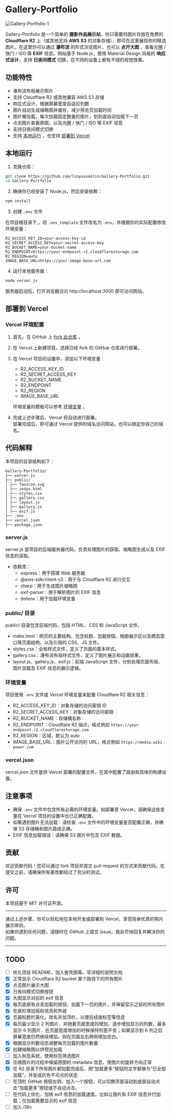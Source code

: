 # Gallery-Portfolio

![Gallery-Portfolio-1](https://github.com/linyuxuanlin/Gallery-Portfolio/assets/13746617/386088ef-3317-4624-9e63-593f3660c2f2)

Gallery-Portfolio 是一个简单的 **摄影作品展示站**，你只需要将图片存放在免费的 **Cloudflare R2** 上（或其他支持 **AWS S3** 的对象存储），即可在这里展现你的精选图片。在这里你可以通过 **瀑布流** 的形式浏览图片，也可以 **点开大图** ，查看光圈 / 快门 / ISO 等 **EXIF** 信息。网站基于 Node.js，使用 Material Design 风格的 **响应式设计**，支持 **日夜间模式** 切换，在不同的设备上都有不错的视觉效果。

## 功能特性

- 瀑布流布局展示照片
- 支持 Cloudflare R2 或其他兼容 AWS S3 存储
- 响应式设计，根据屏幕宽度自适应列数
- 图片自动生成缩略图并缓存，减少预览页加载时间
- 图片懒加载，每次加载固定数量的图片，划到底自动加载下一页
- 点击图片查看原图，以及光圈 / 快门 / ISO 等 EXIF 信息
- 支持日夜间模式切换
- 支持 [本地运行](#本地运行) ，也支持 [部署到 Vercel](#部署到-vercel)

## 本地运行

1. 克隆仓库：

```sh
git clone https://github.com/linyuxuanlin/Gallery-Portfolio.git
cd Gallery-Portfolio
```

2. 确保你已经安装了 Node.js，然后安装依赖：

```sh
npm install
```

3. 创建 `.env` 文件

在项目根目录下,，将 `.env_template` 文件改名为 `.env`，并根据你的实际配置修改环境变量：

```dotenv
R2_ACCESS_KEY_ID=your-access-key-id
R2_SECRET_ACCESS_KEY=your-secret-access-key
R2_BUCKET_NAME=your-bucket-name
R2_ENDPOINT=https://your-endpoint.r2.cloudflarestorage.com
R2_REGION=auto
IMAGE_BASE_URL=https://your-image-base-url.com
```

4. 运行本地服务器：

```sh
node server.js
```

服务器启动后，打开浏览器访问 http://localhost:3000 即可访问网站。

## 部署到 Vercel

### Vercel 环境配置

1. 首先，在 GitHub 上 [fork 此仓库](https://github.com/linyuxuanlin/Gallery-Portfolio/fork) 。

2. 在 Vercel 上新建项目，选择已经 fork 的 GitHub 仓库进行部署。

3. 在 Vercel 项目的设置中，添加以下环境变量：

   - R2_ACCESS_KEY_ID
   - R2_SECRET_ACCESS_KEY
   - R2_BUCKET_NAME
   - R2_ENDPOINT
   - R2_REGION
   - IMAGE_BASE_URL

   环境变量的模板可以参考 [环境变量](#环境变量) 。

4. 完成上述步骤后，Vercel 将自动进行部署。  
   部署完成后，即可通过 Vercel 提供的域名访问网站，也可以绑定你自己的域名。

## 代码解释

本项目的目录结构如下：

```
Gallery-Portfolio/
├── server.js
├── public/
│ ├── favicon.svg
│ ├── index.html
│ ├── styles.css
│ ├── gallery.css
│ ├── layout.js
│ ├── gallery.js
│ ├── exif.js
├── .env
├── vercel.json
├── package.json
```

### server.js

server.js 是项目的后端服务器代码，负责处理图片的获取、缩略图生成以及 EXIF 信息的读取。

- 依赖库：
  - express：用于搭建 Web 服务器
  - @aws-sdk/client-s3：用于与 Cloudflare R2 进行交互
  - sharp：用于生成图片缩略图
  - exif-parser：用于解析图片的 EXIF 信息
  - dotenv：用于加载环境变量

### public/ 目录

public/ 目录包含前端代码，包括 HTML、CSS 和 JavaScript 文件。

- index.html：网页的主要结构，包含标题、加载按钮、相册展示区以及模态窗口等页面结构，以及引用的 CSS、JS 文件。
- styles.css：全局样式文件，定义了页面的基本样式。
- gallery.css：瀑布流布局样式文件，定义了图片展示和动画效果。
- layout.js、gallery.js、exif.js：前端 JavaScript 文件，分别处理页面布局、图片加载及 EXIF 信息的展示逻辑。

### 环境变量

项目使用 `.env` 文件或 Vercel 环境变量来配置 Cloudflare R2 相关信息：

- R2_ACCESS_KEY_ID：对象存储的访问密钥 ID
- R2_SECRET_ACCESS_KEY：对象存储的访问密钥
- R2_BUCKET_NAME：存储桶名称
- R2_ENDPOINT：Cloudflare R2 端点，格式例如 `https://your-endpoint.r2.cloudflarestorage.com`
- R2_REGION：区域，默认为 auto
- IMAGE_BASE_URL：图片公开访问的 URL，格式例如 `https://media.wiki-power.com`

### vercel.json

vercel.json 文件是供 Vercel 部署的配置文件，在其中配置了路由和具体的构建设置。

## 注意事项

- 确保 `.env` 文件中包含所有必需的环境变量。如部署至 Vercel，请确保这些变量在 Vercel 项目的设置中也已正确配置。
- 如果遇到图片无法加载：请检查 `.env` 文件中的环境变量是否配置正确，并确保 S3 存储桶和图片路径正确。
- EXIF 信息加载错误：请确保 S3 图片中包含 EXIF 数据。

## 贡献

欢迎贡献代码！您可以通过 fork 项目并提交 pull request 的方式来贡献代码。在提交之前，请确保所有更改都经过了充分的测试。

## 许可

本项目基于 MIT 许可证开源。

---

通过上述步骤，你可以轻松地在本地开发或部署到 Vercel，享受简单优质的照片展示体验。  
如果你遇到任何问题，请随时在 GitHub 上提交 issue，我会尽快回复并解决你的问题。

---

## TODO

- [ ] 优化项目 README，加入套壳图等。写详细的说明文档
- [x] 正常显示 Cloudflare R2 bucket 某个路径下的所有图片
- [x] 点击图片展示大图
- [x] 日夜间模式切换按钮
- [x] 大图显示对应的 exif 信息
- [x] 每页底部有点击加载的按钮，加载下一页的图片，并保留显示之前的所有图片
- [x] 在底栏增加版权信息和外链
- [x] 页面标题栏美化，改名并加顶栏，以便后续放标签等信息
- [x] 每页最少显示 2 列图片，并随着页面宽度的增加，逐步增加显示的列数，最多显示 6 列图片，在页面宽度增加的时候保持列宽不变；如果显示到 6 列之后屏幕宽度仍然继续增加，则在页面左右两侧增加空白。
- [x] 根据显示列数动态调整每页加载的图片数量
- [x] 创建缩略图以供预览加载
- [ ] 加入标签系统，使用标签筛选图片
- [x] 压缩图片的过程中保留原图的 metadata 信息，使图片的旋转方向正常
- [x] 在 R2 目录下所有图片都加载完成后，把“加载更多”按钮的文字替换为“已全部加载”，并变成灰色不可点的状态
- [ ] 在顶栏 GitHub 按钮左侧，加入一个按钮，可以切换页面滚动到底部自动点击“加载更多”按钮或不自动点击。
- [ ] 在代码上优化，加快 exif 信息的加载速度。比如让图片和 EXIF 信息并行加载；仅加载需要显示的 exif 信息
- [ ] 加入 i18n
